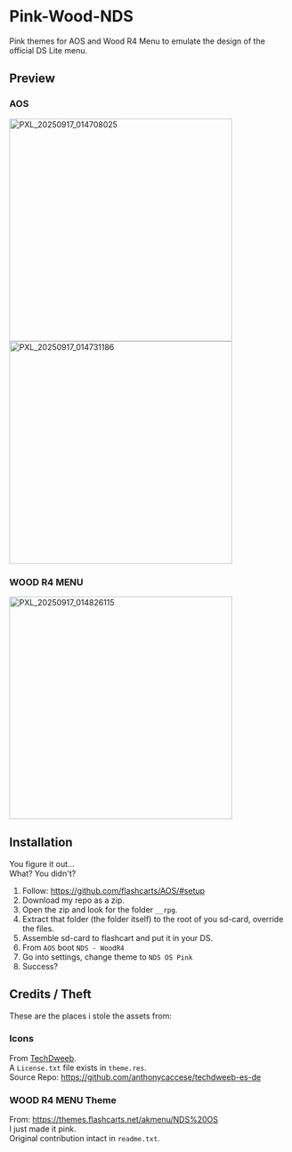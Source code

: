 # Pink-Wood-NDS
Pink themes for AOS and Wood R4 Menu to emulate the design of the official DS Lite menu.

## Preview
### AOS
<img src="https://github.com/user-attachments/assets/cb6d7c9c-33f4-42a9-a1b0-f91ca603add4" alt="PXL_20250917_014708025" width="400">
<img src="https://github.com/user-attachments/assets/13336a0c-94c3-4871-97af-20060f38e160" alt="PXL_20250917_014731186" width="400">

### WOOD R4 MENU
<img src="https://github.com/user-attachments/assets/8435015d-bffb-4954-bf5f-0462d87e1eb4" alt="PXL_20250917_014826115" width="400">

## Installation
You figure it out...  
What? You didn't?
1. Follow: https://github.com/flashcarts/AOS/#setup
2. Download my repo as a zip.
3. Open the zip and look for the folder `__rpg`.
4. Extract that folder (the folder itself) to the root of you sd-card, override the files.
5. Assemble sd-card to flashcart and put it in your DS. 
6. From `AOS` boot `NDS - WoodR4`
7. Go into settings, change theme to `NDS OS Pink`
8. Success?

## Credits / Theft
These are the places i stole the assets from:

### Icons
From [TechDweeb](https://youtube.com/techdweeb).  
A `License.txt` file exists in `theme.res`.  
Source Repo: https://github.com/anthonycaccese/techdweeb-es-de

### WOOD R4 MENU Theme
From: https://themes.flashcarts.net/akmenu/NDS%20OS  
I just made it pink.  
Original contribution intact in `readme.txt`.
